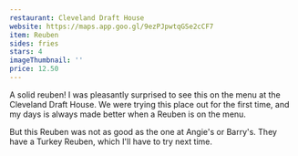 ```yaml
---
restaurant: Cleveland Draft House
website: https://maps.app.goo.gl/9ezPJpwtqGSe2cCF7
item: Reuben
sides: fries
stars: 4
imageThumbnail: ''
price: 12.50
---
```


A solid reuben! I was pleasantly surprised to see this on the menu at the Cleveland Draft House. We were trying this place out for the first time, and my days is always made better when a Reuben is on the menu.

But this Reuben was not as good as the one at Angie's or Barry's. They have a Turkey Reuben, which I'll have to try next time.
